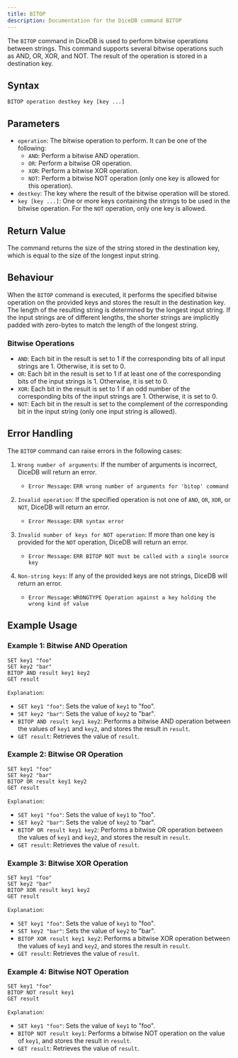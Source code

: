```yaml
---
title: BITOP
description: Documentation for the DiceDB command BITOP
---
```


The `BITOP` command in DiceDB is used to perform bitwise operations between strings. This command supports several bitwise operations such as AND, OR, XOR, and NOT. The result of the operation is stored in a destination key.

## Syntax

```plaintext
BITOP operation destkey key [key ...]
```

## Parameters

- `operation`: The bitwise operation to perform. It can be one of the following:
  - `AND`: Perform a bitwise AND operation.
  - `OR`: Perform a bitwise OR operation.
  - `XOR`: Perform a bitwise XOR operation.
  - `NOT`: Perform a bitwise NOT operation (only one key is allowed for this operation).
- `destkey`: The key where the result of the bitwise operation will be stored.
- `key [key ...]`: One or more keys containing the strings to be used in the bitwise operation. For the `NOT` operation, only one key is allowed.

## Return Value

The command returns the size of the string stored in the destination key, which is equal to the size of the longest input string.

## Behaviour

When the `BITOP` command is executed, it performs the specified bitwise operation on the provided keys and stores the result in the destination key. The length of the resulting string is determined by the longest input string. If the input strings are of different lengths, the shorter strings are implicitly padded with zero-bytes to match the length of the longest string.

### Bitwise Operations

- `AND`: Each bit in the result is set to 1 if the corresponding bits of all input strings are 1. Otherwise, it is set to 0.
- `OR`: Each bit in the result is set to 1 if at least one of the corresponding bits of the input strings is 1. Otherwise, it is set to 0.
- `XOR`: Each bit in the result is set to 1 if an odd number of the corresponding bits of the input strings are 1. Otherwise, it is set to 0.
- `NOT`: Each bit in the result is set to the complement of the corresponding bit in the input string (only one input string is allowed).

## Error Handling

The `BITOP` command can raise errors in the following cases:

1. `Wrong number of arguments`: If the number of arguments is incorrect, DiceDB will return an error.

   - `Error Message`: `ERR wrong number of arguments for 'bitop' command`

1. `Invalid operation`: If the specified operation is not one of `AND`, `OR`, `XOR`, or `NOT`, DiceDB will return an error.

   - `Error Message`: `ERR syntax error`

1. `Invalid number of keys for NOT operation`: If more than one key is provided for the `NOT` operation, DiceDB will return an error.

   - `Error Message`: `ERR BITOP NOT must be called with a single source key`

1. `Non-string keys`: If any of the provided keys are not strings, DiceDB will return an error.

   - `Error Message`: `WRONGTYPE Operation against a key holding the wrong kind of value`

## Example Usage

### Example 1: Bitwise AND Operation

```plaintext
SET key1 "foo"
SET key2 "bar"
BITOP AND result key1 key2
GET result
```

`Explanation`:

- `SET key1 "foo"`: Sets the value of `key1` to "foo".
- `SET key2 "bar"`: Sets the value of `key2` to "bar".
- `BITOP AND result key1 key2`: Performs a bitwise AND operation between the values of `key1` and `key2`, and stores the result in `result`.
- `GET result`: Retrieves the value of `result`.

### Example 2: Bitwise OR Operation

```plaintext
SET key1 "foo"
SET key2 "bar"
BITOP OR result key1 key2
GET result
```

`Explanation`:

- `SET key1 "foo"`: Sets the value of `key1` to "foo".
- `SET key2 "bar"`: Sets the value of `key2` to "bar".
- `BITOP OR result key1 key2`: Performs a bitwise OR operation between the values of `key1` and `key2`, and stores the result in `result`.
- `GET result`: Retrieves the value of `result`.

### Example 3: Bitwise XOR Operation

```plaintext
SET key1 "foo"
SET key2 "bar"
BITOP XOR result key1 key2
GET result
```

`Explanation`:

- `SET key1 "foo"`: Sets the value of `key1` to "foo".
- `SET key2 "bar"`: Sets the value of `key2` to "bar".
- `BITOP XOR result key1 key2`: Performs a bitwise XOR operation between the values of `key1` and `key2`, and stores the result in `result`.
- `GET result`: Retrieves the value of `result`.

### Example 4: Bitwise NOT Operation

```plaintext
SET key1 "foo"
BITOP NOT result key1
GET result
```

`Explanation`:

- `SET key1 "foo"`: Sets the value of `key1` to "foo".
- `BITOP NOT result key1`: Performs a bitwise NOT operation on the value of `key1`, and stores the result in `result`.
- `GET result`: Retrieves the value of `result`.
